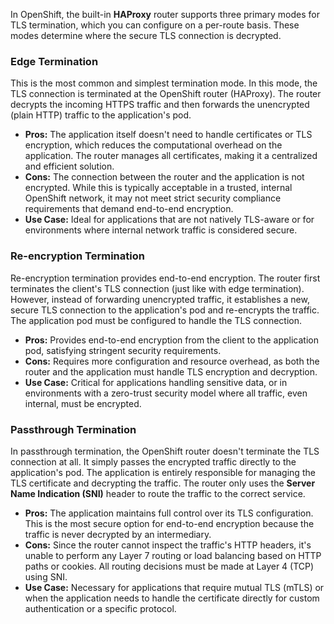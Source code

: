 In OpenShift, the built-in **HAProxy** router supports three primary modes for TLS termination, which you can configure on a per-route basis. These modes determine where the secure TLS connection is decrypted.

### Edge Termination
This is the most common and simplest termination mode. In this mode, the TLS connection is terminated at the OpenShift router (HAProxy). The router decrypts the incoming HTTPS traffic and then forwards the unencrypted (plain HTTP) traffic to the application's pod.

* **Pros:** The application itself doesn't need to handle certificates or TLS encryption, which reduces the computational overhead on the application. The router manages all certificates, making it a centralized and efficient solution.
* **Cons:** The connection between the router and the application is not encrypted. While this is typically acceptable in a trusted, internal OpenShift network, it may not meet strict security compliance requirements that demand end-to-end encryption.
* **Use Case:** Ideal for applications that are not natively TLS-aware or for environments where internal network traffic is considered secure.

### Re-encryption Termination
Re-encryption termination provides end-to-end encryption. The router first terminates the client's TLS connection (just like with edge termination). However, instead of forwarding unencrypted traffic, it establishes a new, secure TLS connection to the application's pod and re-encrypts the traffic. The application pod must be configured to handle the TLS connection.

* **Pros:** Provides end-to-end encryption from the client to the application pod, satisfying stringent security requirements.
* **Cons:** Requires more configuration and resource overhead, as both the router and the application must handle TLS encryption and decryption.
* **Use Case:** Critical for applications handling sensitive data, or in environments with a zero-trust security model where all traffic, even internal, must be encrypted.

### Passthrough Termination
In passthrough termination, the OpenShift router doesn't terminate the TLS connection at all. It simply passes the encrypted traffic directly to the application's pod. The application is entirely responsible for managing the TLS certificate and decrypting the traffic. The router only uses the **Server Name Indication (SNI)** header to route the traffic to the correct service.

* **Pros:** The application maintains full control over its TLS configuration. This is the most secure option for end-to-end encryption because the traffic is never decrypted by an intermediary.
* **Cons:** Since the router cannot inspect the traffic's HTTP headers, it's unable to perform any Layer 7 routing or load balancing based on HTTP paths or cookies. All routing decisions must be made at Layer 4 (TCP) using SNI.
* **Use Case:** Necessary for applications that require mutual TLS (mTLS) or when the application needs to handle the certificate directly for custom authentication or a specific protocol.
